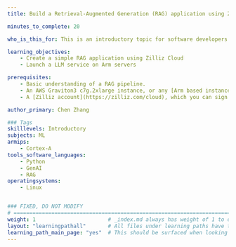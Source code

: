 ```yaml
---
title: Build a Retrieval-Augmented Generation (RAG) application using Zilliz Cloud on Arm servers

minutes_to_complete: 20

who_is_this_for: This is an introductory topic for software developers who want to create a RAG application on Arm servers.

learning_objectives: 
    - Create a simple RAG application using Zilliz Cloud
    - Launch a LLM service on Arm servers

prerequisites:
    - Basic understanding of a RAG pipeline.
    - An AWS Graviton3 c7g.2xlarge instance, or any [Arm based instance](/learning-paths/servers-and-cloud-computing/csp) from a cloud service provider or an on-premise Arm server.
    - A [Zilliz account](https://zilliz.com/cloud), which you can sign up for with a free trial.

author_primary: Chen Zhang

### Tags
skilllevels: Introductory
subjects: ML
armips:
    - Cortex-A
tools_software_languages:
    - Python
    - GenAI
    - RAG
operatingsystems:
    - Linux


### FIXED, DO NOT MODIFY
# ================================================================================
weight: 1                       # _index.md always has weight of 1 to order correctly
layout: "learningpathall"       # All files under learning paths have this same wrapper
learning_path_main_page: "yes"  # This should be surfaced when looking for related content. Only set for _index.md of learning path content.
---
```

